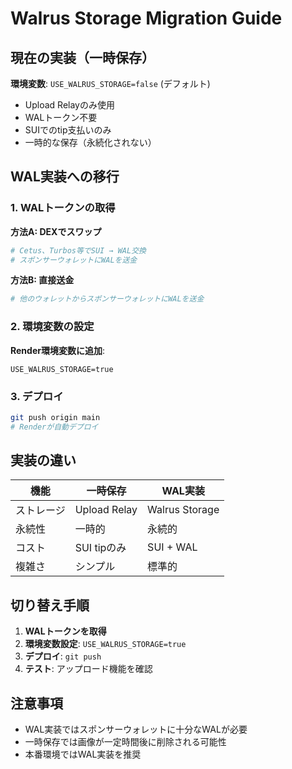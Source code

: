 # Walrus Storage Migration Guide

## 現在の実装（一時保存）

**環境変数**: `USE_WALRUS_STORAGE=false` (デフォルト)
- Upload Relayのみ使用
- WALトークン不要
- SUIでのtip支払いのみ
- 一時的な保存（永続化されない）

## WAL実装への移行

### 1. WALトークンの取得

**方法A: DEXでスワップ**
```bash
# Cetus、Turbos等でSUI → WAL交換
# スポンサーウォレットにWALを送金
```

**方法B: 直接送金**
```bash
# 他のウォレットからスポンサーウォレットにWALを送金
```

### 2. 環境変数の設定

**Render環境変数に追加**:
```
USE_WALRUS_STORAGE=true
```

### 3. デプロイ

```bash
git push origin main
# Renderが自動デプロイ
```

## 実装の違い

| 機能 | 一時保存 | WAL実装 |
|------|----------|---------|
| ストレージ | Upload Relay | Walrus Storage |
| 永続性 | 一時的 | 永続的 |
| コスト | SUI tipのみ | SUI + WAL |
| 複雑さ | シンプル | 標準的 |

## 切り替え手順

1. **WALトークンを取得**
2. **環境変数設定**: `USE_WALRUS_STORAGE=true`
3. **デプロイ**: `git push`
4. **テスト**: アップロード機能を確認

## 注意事項

- WAL実装ではスポンサーウォレットに十分なWALが必要
- 一時保存では画像が一定時間後に削除される可能性
- 本番環境ではWAL実装を推奨
